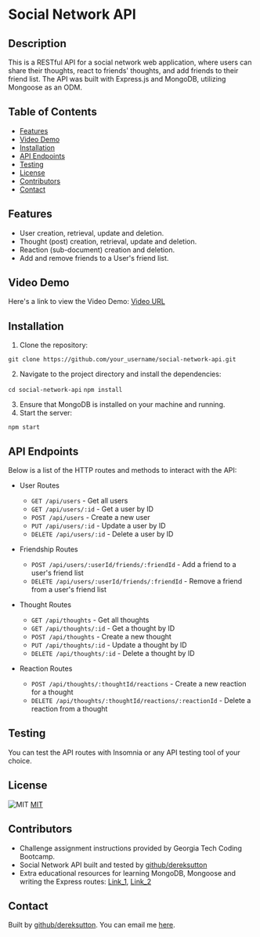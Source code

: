 # Social Network API

## Description

This is a RESTful API for a social network web application, where users can share their thoughts, react to friends' thoughts, and add friends to their friend list. The API was built with Express.js and MongoDB, utilizing  Mongoose as an ODM.

## Table of Contents

* [Features](#features)
* [Video Demo](#video-demo)
* [Installation](#installation)
* [API Endpoints](#api-endpoints)
* [Testing](#testing)
* [License](#license)
* [Contributors](#contributors)
* [Contact](#contact)

## Features

* User creation, retrieval, update and deletion.
* Thought (post) creation, retrieval, update and deletion.
* Reaction (sub-document) creation and deletion.
* Add and remove friends to a User's friend list.

## Video Demo

Here's a link to view the Video Demo: [Video URL](https://drive.google.com/file/d/1FhtCvOPTG0Zgcy_K_Q0-6Kz1xNXV_ypi/view)

## Installation

1. Clone the repository:

`git clone https://github.com/your_username/social-network-api.git`

2. Navigate to the project directory and install the dependencies:

`cd social-network-api`
`npm install`

3. Ensure that MongoDB is installed on your machine and running.
4. Start the server:

`npm start`

## API Endpoints

Below is a list of the HTTP routes and methods to interact with the API:

- User Routes

    * `GET /api/users` - Get all users
    * `GET /api/users/:id` - Get a user by ID
    * `POST /api/users` - Create a new user
    * `PUT /api/users/:id` - Update a user by ID
    * `DELETE /api/users/:id` - Delete a user by ID

- Friendship Routes

    * `POST /api/users/:userId/friends/:friendId` - Add a friend to a user's friend list
    * `DELETE /api/users/:userId/friends/:friendId` - Remove a friend from a user's friend list

- Thought Routes

    * `GET /api/thoughts` - Get all thoughts
    * `GET /api/thoughts/:id` - Get a thought by ID
    * `POST /api/thoughts` - Create a new thought
    * `PUT /api/thoughts/:id` - Update a thought by ID
    * `DELETE /api/thoughts/:id` - Delete a thought by ID

- Reaction Routes

    * `POST /api/thoughts/:thoughtId/reactions` - Create a new reaction for a thought
    * `DELETE /api/thoughts/:thoughtId/reactions/:reactionId` - Delete a reaction from a thought

## Testing

You can test the API routes with Insomnia or any API testing tool of your choice.

## License

![MIT](https://img.shields.io/badge/license/license-MIT-blue.svg)
[MIT](https://opensource.org/licenses/MIT)

## Contributors

* Challenge assignment instructions provided by Georgia Tech Coding Bootcamp.
* Social Network API built and tested by [github/dereksutton](https://github.com/dereksutton)
* Extra educational resources for learning MongoDB, Mongoose and writing the Express routes: [Link_1](https://www.udemy.com/course/nodejs-api-masterclass), [Link_2](https://www.udemy.com/course/mongodb-the-complete-developers-guide)

## Contact

Built by [github/dereksutton](https://github.com/dereksutton). You can email me [here](mailto:dereksutton86@gmail.com).
